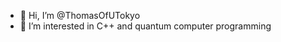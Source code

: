 - 👋 Hi, I’m @ThomasOfUTokyo
- 👀 I’m interested in C++ and quantum computer programming


<!---
ThomasOfUTokyo/ThomasOfUTokyo is a ✨ special ✨ repository because its `README.md` (this file) appears on your GitHub profile.
You can click the Preview link to take a look at your changes.
--->
